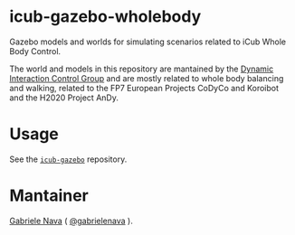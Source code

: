 # icub-gazebo-wholebody
Gazebo models and worlds for simulating scenarios related to iCub Whole Body Control. 

The world and models in this repository are mantained by the [Dynamic Interaction Control Group](https://www.iit.it/research/lines/dynamic-interaction-controlicub-gazebo-wholebody) and are mostly related to whole body balancing and walking, related to the FP7 European Projects CoDyCo and Koroibot and the H2020 Project AnDy.

# Usage 
See the [`icub-gazebo`](https://github.com/robotology/icub-gazebo) repository. 

# Mantainer 
[Gabriele Nava](https://www.iit.it/it/people/gabriele-nava) ( [@gabrielenava](https://github.com/gabrielenava) ).
